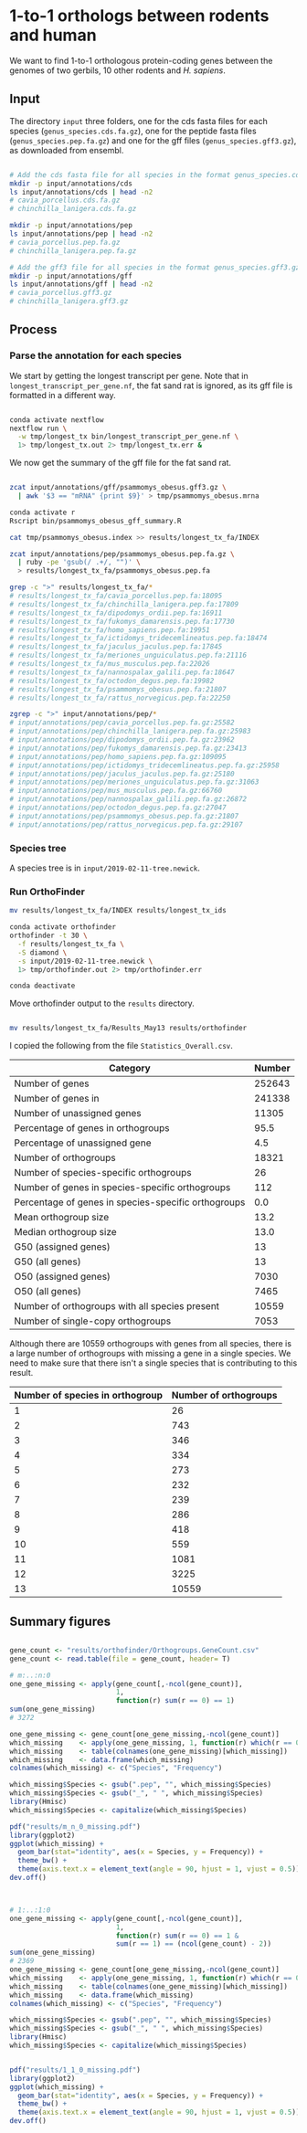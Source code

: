 # 1-to-1 orthologs between rodents and human

We want to find 1-to-1 orthologous protein-coding genes between the genomes of two gerbils, 10 other rodents and *H. sapiens*.

## Input

The directory `input` three folders, one for the cds fasta files for each species (`genus_species.cds.fa.gz`), one for the peptide fasta files (`genus_species.pep.fa.gz`) and one for the gff files (`genus_species.gff3.gz`), as downloaded from ensembl.

```sh

# Add the cds fasta file for all species in the format genus_species.cds.fa.gz
mkdir -p input/annotations/cds
ls input/annotations/cds | head -n2
# cavia_porcellus.cds.fa.gz
# chinchilla_lanigera.cds.fa.gz

mkdir -p input/annotations/pep
ls input/annotations/pep | head -n2
# cavia_porcellus.pep.fa.gz
# chinchilla_lanigera.pep.fa.gz

# Add the gff3 file for all species in the format genus_species.gff3.gz
mkdir -p input/annotations/gff
ls input/annotations/gff | head -n2
# cavia_porcellus.gff3.gz
# chinchilla_lanigera.gff3.gz

```

## Process

### Parse the annotation for each species

We start by getting the longest transcript per gene. Note that in `longest_transcript_per_gene.nf`, the fat sand rat is ignored, as its gff file is formatted in a different way.

```sh

conda activate nextflow
nextflow run \
  -w tmp/longest_tx bin/longest_transcript_per_gene.nf \
  1> tmp/longest_tx.out 2> tmp/longest_tx.err &

```

We now get the summary of the gff file for the fat sand rat.

```sh

zcat input/annotations/gff/psammomys_obesus.gff3.gz \
  | awk '$3 == "mRNA" {print $9}' > tmp/psammomys_obesus.mrna

conda activate r
Rscript bin/psammomys_obesus_gff_summary.R

cat tmp/psammomys_obesus.index >> results/longest_tx_fa/INDEX

zcat input/annotations/pep/psammomys_obesus.pep.fa.gz \
  | ruby -pe 'gsub(/ .+/, "")' \
  > results/longest_tx_fa/psammomys_obesus.pep.fa

grep -c ">" results/longest_tx_fa/*
# results/longest_tx_fa/cavia_porcellus.pep.fa:18095
# results/longest_tx_fa/chinchilla_lanigera.pep.fa:17809
# results/longest_tx_fa/dipodomys_ordii.pep.fa:16911
# results/longest_tx_fa/fukomys_damarensis.pep.fa:17730
# results/longest_tx_fa/homo_sapiens.pep.fa:19951
# results/longest_tx_fa/ictidomys_tridecemlineatus.pep.fa:18474
# results/longest_tx_fa/jaculus_jaculus.pep.fa:17845
# results/longest_tx_fa/meriones_unguiculatus.pep.fa:21116
# results/longest_tx_fa/mus_musculus.pep.fa:22026
# results/longest_tx_fa/nannospalax_galili.pep.fa:18647
# results/longest_tx_fa/octodon_degus.pep.fa:19982
# results/longest_tx_fa/psammomys_obesus.pep.fa:21807
# results/longest_tx_fa/rattus_norvegicus.pep.fa:22250

zgrep -c ">" input/annotations/pep/*
# input/annotations/pep/cavia_porcellus.pep.fa.gz:25582
# input/annotations/pep/chinchilla_lanigera.pep.fa.gz:25983
# input/annotations/pep/dipodomys_ordii.pep.fa.gz:23962
# input/annotations/pep/fukomys_damarensis.pep.fa.gz:23413
# input/annotations/pep/homo_sapiens.pep.fa.gz:109095
# input/annotations/pep/ictidomys_tridecemlineatus.pep.fa.gz:25958
# input/annotations/pep/jaculus_jaculus.pep.fa.gz:25180
# input/annotations/pep/meriones_unguiculatus.pep.fa.gz:31063
# input/annotations/pep/mus_musculus.pep.fa.gz:66760
# input/annotations/pep/nannospalax_galili.pep.fa.gz:26872
# input/annotations/pep/octodon_degus.pep.fa.gz:27047
# input/annotations/pep/psammomys_obesus.pep.fa.gz:21807
# input/annotations/pep/rattus_norvegicus.pep.fa.gz:29107

```

### Species tree

A species tree is in `input/2019-02-11-tree.newick`.

### Run OrthoFinder

```sh
mv results/longest_tx_fa/INDEX results/longest_tx_ids

conda activate orthofinder
orthofinder -t 30 \
  -f results/longest_tx_fa \
  -S diamond \
  -s input/2019-02-11-tree.newick \
  1> tmp/orthofinder.out 2> tmp/orthofinder.err

conda deactivate

```

Move orthofinder output to the `results` directory.

```sh

mv results/longest_tx_fa/Results_May13 results/orthofinder

```

I copied the following from the file `Statistics_Overall.csv`.

| Category | Number |
| ---------| ------ |
| Number of genes | 252643 |
| Number of genes in | 241338 |
| Number of unassigned genes | 11305 |
| Percentage of genes in orthogroups | 95.5 |
| Percentage of unassigned gene | 4.5 |
| Number of orthogroups | 18321 |
| Number of species-specific orthogroups | 26 |
| Number of genes in species-specific orthogroups | 112 |
| Percentage of genes in species-specific orthogroups | 0.0 |
| Mean orthogroup size | 13.2 |
| Median orthogroup size | 13.0 |
| G50 (assigned genes) | 13 |
| G50 (all genes) | 13 |
| O50 (assigned genes) | 7030 |
| O50 (all genes) | 7465 |
| Number of orthogroups with all species present | 10559 |
| Number of single-copy orthogroups | 7053 |


Although there are 10559 orthogroups with genes from all species, there is a large number of orthogroups with missing a gene in a single species. We need to make sure that there isn't a single species that is contributing to this result.

| Number of species in orthogroup	| Number of orthogroups
| --- | ---
| 1 | 26 |
| 2 | 743 |
| 3 | 346 |
| 4 | 334 |
| 5 | 273 |
| 6 | 232 |
| 7 | 239 |
| 8 | 286 |
| 9 | 418 |
| 10 | 559 |
| 11 | 1081 |
| 12 | 3225 |
| 13 | 10559 |

## Summary figures

```r

gene_count <- "results/orthofinder/Orthogroups.GeneCount.csv"
gene_count <- read.table(file = gene_count, header= T)

# m:..:n:0
one_gene_missing <- apply(gene_count[,-ncol(gene_count)],
                          1,
                          function(r) sum(r == 0) == 1)
sum(one_gene_missing)
# 3272

one_gene_missing <- gene_count[one_gene_missing,-ncol(gene_count)]
which_missing    <- apply(one_gene_missing, 1, function(r) which(r == 0))
which_missing    <- table(colnames(one_gene_missing)[which_missing])
which_missing    <- data.frame(which_missing)
colnames(which_missing) <- c("Species", "Frequency")

which_missing$Species <- gsub(".pep", "", which_missing$Species)
which_missing$Species <- gsub("_", " ", which_missing$Species)
library(Hmisc)
which_missing$Species <- capitalize(which_missing$Species)

pdf("results/m_n_0_missing.pdf")
library(ggplot2)
ggplot(which_missing) +
  geom_bar(stat="identity", aes(x = Species, y = Frequency)) +
  theme_bw() +
  theme(axis.text.x = element_text(angle = 90, hjust = 1, vjust = 0.5))
dev.off()



# 1:..:1:0
one_gene_missing <- apply(gene_count[,-ncol(gene_count)],
                          1,
                          function(r) sum(r == 0) == 1 &
                          sum(r == 1) == (ncol(gene_count) - 2))
sum(one_gene_missing)
# 2369
one_gene_missing <- gene_count[one_gene_missing,-ncol(gene_count)]
which_missing    <- apply(one_gene_missing, 1, function(r) which(r == 0))
which_missing    <- table(colnames(one_gene_missing)[which_missing])
which_missing    <- data.frame(which_missing)
colnames(which_missing) <- c("Species", "Frequency")

which_missing$Species <- gsub(".pep", "", which_missing$Species)
which_missing$Species <- gsub("_", " ", which_missing$Species)
library(Hmisc)
which_missing$Species <- capitalize(which_missing$Species)


pdf("results/1_1_0_missing.pdf")
library(ggplot2)
ggplot(which_missing) +
  geom_bar(stat="identity", aes(x = Species, y = Frequency)) +
  theme_bw() +
  theme(axis.text.x = element_text(angle = 90, hjust = 1, vjust = 0.5))
dev.off()

```
